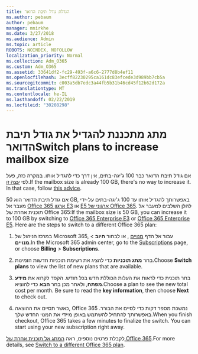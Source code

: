 ```yaml
---
title: הגדלת גודל תיבת הדואר
ms.author: pebaum
author: pebaum
manager: mnirkhe
ms.date: 3/27/2018
ms.audience: Admin
ms.topic: article
ROBOTS: NOINDEX, NOFOLLOW
localization_priority: Normal
ms.collection: Adm_O365
ms.custom: Adm_O365
ms.assetid: 33641df2-fc29-493f-a6c6-2777d8b4ef11
ms.openlocfilehash: 3ecff82230295ca161dc83efcede3d989bb7cb5a
ms.sourcegitcommit: c003a5db7edc3a44fb5b31b46cd45f12b62d172a
ms.translationtype: MT
ms.contentlocale: he-IL
ms.lasthandoff: 02/22/2019
ms.locfileid: "30208298"
---
```

# <a name="switch-plans-to-increase-mailbox-size"></a><span data-ttu-id="f3b39-102">מתג מתכננת להגדיל את גודל תיבת הדואר</span><span class="sxs-lookup"><span data-stu-id="f3b39-102">Switch plans to increase mailbox size</span></span>

<span data-ttu-id="f3b39-p101">אם גודל תיבת הדואר כבר 100 ג'יגה-בתים, אין דרך כדי להגדיל אותו. במקרה כזה, פעל לפי [עצה זו](https://support.office.com/client/e57572ff-0ba7-4782-ba5d-cdac3142ea71).</span><span class="sxs-lookup"><span data-stu-id="f3b39-p101">If the mailbox size is already 100 GB, there's no way to increase it. In that case, follow [this advice](https://support.office.com/client/e57572ff-0ba7-4782-ba5d-cdac3142ea71).</span></span> 
  
<span data-ttu-id="f3b39-p102">אם גודל תיבת הדואר הוא 50 GB, באפשרותך להגדיל אותו עד 100 ג'יגה-בתים על-ידי מעבר אל [Office 365 ארגון E3](https://products.office.com/business/office-365-enterprise-e3-business-software) או [E5 ארגוני של Office 365](https://products.office.com/business/office-365-enterprise-e5-business-software). להלן השלבים למעבר אל תוכנית אחרת של Office 365:</span><span class="sxs-lookup"><span data-stu-id="f3b39-p102">If the mailbox size is 50 GB, you can increase it to 100 GB by switching to [Office 365 Enterprise E3](https://products.office.com/business/office-365-enterprise-e3-business-software) or [Office 365 Enterprise E5](https://products.office.com/business/office-365-enterprise-e5-business-software). Here are the steps to switch to a different Office 365 plan:</span></span>
  
1. <span data-ttu-id="f3b39-107">במרכז הניהול של Microsoft 365, עבור אל הדף [מנויים](https://go.microsoft.com/fwlink/p/?linkid=842054) , או לבחור **חיוב** \> **מנויים**.</span><span class="sxs-lookup"><span data-stu-id="f3b39-107">In the Microsoft 365 admin center, go to the [Subscriptions](https://go.microsoft.com/fwlink/p/?linkid=842054) page, or choose **Billing** \> **Subscriptions**.</span></span>
    
2. <span data-ttu-id="f3b39-108">בחר **מתג תוכניות** כדי להציג את רשימת תוכניות חדשות הזמינות.</span><span class="sxs-lookup"><span data-stu-id="f3b39-108">Choose **Switch plans** to view the list of new plans that are available.</span></span> 
    
3. <span data-ttu-id="f3b39-p103">בחר תוכנית כדי לראות את העלות הכוללת חדש בכל חודש. הקפד לקרוא את **מידע מפתח**, ולאחר מכן בחר **הבא** כדי להוציא.</span><span class="sxs-lookup"><span data-stu-id="f3b39-p103">Choose a plan to see the new total cost per month. Be sure to read the **key information**, then choose **Next** to check out.</span></span> 
    
4. <span data-ttu-id="f3b39-p104">כאשר תסיים את ההוצאה, Office 365 נמשכת מספר דקות כדי לסיים את הבורר. באפשרותך להתחיל להשתמש באופן מיידי את המנוי החדש שלך.</span><span class="sxs-lookup"><span data-stu-id="f3b39-p104">When you finish checkout, Office 365 takes a few minutes to finalize the switch. You can start using your new subscription right away.</span></span>
    
<span data-ttu-id="f3b39-113">לקבלת פרטים נוספים, ראה [המתג אל תוכנית אחרת של Office 365](https://support.office.com/article/73318661-8f33-478b-bcc7-fb8d69dbb22a).</span><span class="sxs-lookup"><span data-stu-id="f3b39-113">For more details, see [Switch to a different Office 365 plan](https://support.office.com/article/73318661-8f33-478b-bcc7-fb8d69dbb22a).</span></span>
  

